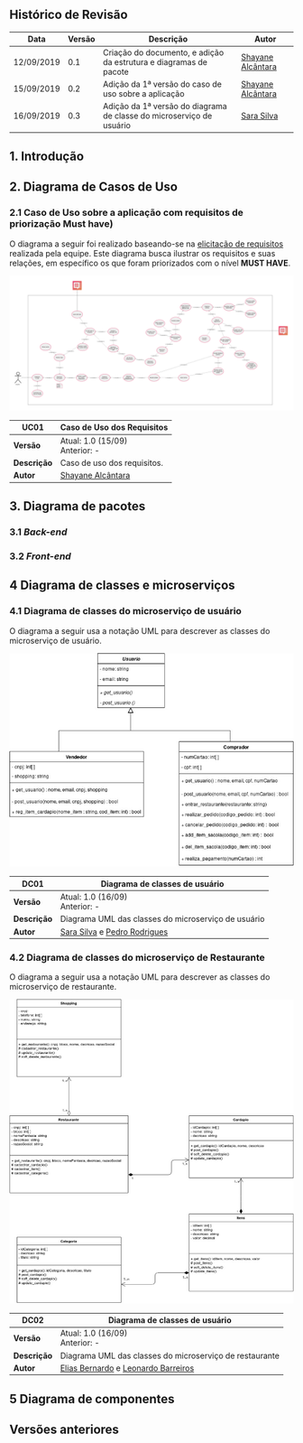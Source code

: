 ## Histórico de Revisão

|Data|Versão|Descrição|Autor|
|-|-|-|-|
|12/09/2019|0.1|Criação do documento, e adição da estrutura e diagramas de pacote|[Shayane Alcântara](https://github.com/shayanealcantara)|
|15/09/2019|0.2|Adição da 1ª versão do caso de uso sobre a aplicação|[Shayane Alcântara](https://github.com/shayanealcantara)|
|16/09/2019|0.3|Adição da 1ª versão do diagrama de classe do microserviço de usuário |[Sara Silva](https://github.com/silvasara)|

## 1. Introdução



## 2. Diagrama de Casos de Uso

### 2.1 Caso de Uso sobre a aplicação com requisitos de priorização Must have)

O diagrama a seguir foi realizado baseando-se na [elicitação de requisitos](../iniciativas_extras/elicitacao_de_requisitos/elicitacao_de_requisitos.md) realizada pela equipe. Este diagrama busca ilustrar os requisitos e suas relações, em específico os que foram priorizados com o nível **MUST HAVE**.

![caso-de-uso-aplicacao](../images/diagramas-uml/application_use_case_v1.jpg)

|**UC01** | **Caso de Uso dos Requisitos**  |
|--|--|
| **Versão**| Atual: 1.0 (15/09) <br> Anterior: - |
| **Descrição** | Caso de uso dos requisitos. |
|**Autor**| [Shayane Alcântara](https://github.com/shayanealcantara) |


## 3. Diagrama de pacotes

### 3.1 _Back-end_


### 3.2 _Front-end_


## 4 Diagrama de classes e microserviços

### 4.1  Diagrama de classes do microserviço de usuário

O diagrama a seguir usa a notação UML para descrever as classes do microserviço de usuário.

![classes-usuario](../images/diagramas-uml/class_diagram_user_v1.jpg)

|**DC01** | **Diagrama de classes de usuário**  |
|--|--|
| **Versão**| Atual: 1.0 (16/09) <br> Anterior: - |
| **Descrição** | Diagrama UML das classes do microserviço de usuário |
|**Autor**| [Sara Silva](https://github.com/silvasara) e [Pedro Rodrigues](https://github.com/pedro-prp)|

### 4.2  Diagrama de classes do microserviço de Restaurante

O diagrama a seguir usa a notação UML para descrever as classes do microserviço de restaurante.

![classes-restaurante](../images/diagramas-uml/class_diagram_restaurant_v1.jpg)

|**DC02** | **Diagrama de classes de usuário**  |
|--|--|
| **Versão**| Atual: 1.0 (16/09) <br> Anterior: - |
| **Descrição** | Diagrama UML das classes do microserviço de restaurante |
|**Autor**| [Elias Bernardo](https://github.com/ebmm01) e [Leonardo Barreiros](https://github.com/leossb36)|

## 5 Diagrama de componentes

## Versões anteriores
